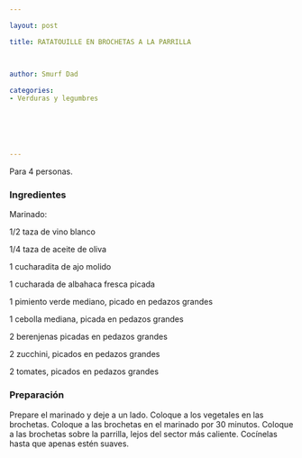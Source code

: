 ```yaml
---

layout: post

title: RATATOUILLE EN BROCHETAS A LA PARRILLA



author: Smurf Dad

categories:
- Verduras y legumbres






---
```


Para 4 personas.

<h3>Ingredientes</h3>

Marinado:

1/2 taza de vino blanco

1/4 taza de aceite de oliva

1 cucharadita de ajo molido

1 cucharada de albahaca fresca picada

1 pimiento verde mediano, picado en pedazos grandes

1 cebolla mediana, picada en pedazos grandes

2 berenjenas picadas en pedazos grandes

2 zucchini, picados en pedazos grandes

2 tomates, picados en pedazos grandes

<h3>Preparación</h3>

Prepare el marinado y deje a un lado. Coloque a los vegetales en las brochetas. Coloque a las brochetas en el marinado por 30 minutos. Coloque a las brochetas sobre la parrilla, lejos del sector más caliente. Cocínelas hasta que apenas estén suaves.